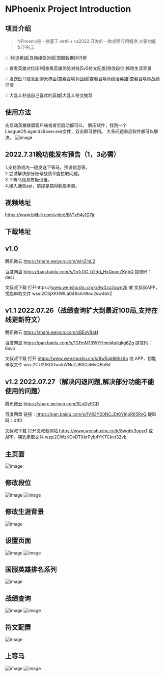 # NPhoenix Project Introduction

## 项目介绍
> NPhoenix是一款基于.net6 + vs2022 开发的一款桌面应用程序,主要功能如下所示:

💡 	|秒选英雄|自动接受对局|国服数据排行榜

💡	查看英雄对位压制|查看英雄优势对线|5v5符文配置|修改段位|修改生涯背景

💡	发送匹马信息到聊天界面|查看召唤师战绩|查看召唤师绝活英雄|查看召唤师战绩详情

💡  大乱斗秒选自己喜欢的英雄|大乱斗符文推荐

## 使用方法
先启动英雄联盟客户端或者后启动都可以。
解压软件，找到一个LeagueOfLegendsBoxer.exe文件，双击即可使用。
大多问题重启软件都可以解决。
![image](https://github.com/BruceQiu1996/NPhoenix/blob/master/Screenshots/file.jpg)

## 2022.7.31晚功能发布预告（1，3必需）  
1.支持游戏内一键发送下等马，预设信息等。  
2.尝试解决部分账号战绩不能拉取问题。  
3.下等马信息模板设置。  
4.接入通告api，前提是搞得到服务器。  

## 视频地址
https://www.bilibili.com/video/BV1x94y1D7jr

## 下载地址
## v1.0
腾讯微云 https://share.weiyun.com/wInZlnL2

百度网盘 https://pan.baidu.com/s/1pTrOG-b2dd_HxQpocZKqbQ 提取码：deci

文叔叔下载 打开https://www.wenshushu.cn/k/8w0zu2uwn2k 或 文叔叔APP，钥匙串取文件 wss:2CSjXKHWLa049oAr9toc2sw4bkZ

## v1.1 2022.07.26（战绩查询扩大到最近100局,支持在线更新符文）
腾讯微云 https://share.weiyun.com/xBEoV8aH

百度网盘 https://pan.baidu.com/s/1GFmM13WYHnmiAoiiqkg6Zg 提取码：6avo

文叔叔下载 打开 https://www.wenshushu.cn/k/8w5qd86hz9o 或 APP，钥匙串取文件 wss:2CU21KODwckWNuZJBXCnMvQBbBd

## v1.2 2022.07.27（解决闪退问题,解决部分功能不能使用的问题）
腾讯微云 https://share.weiyun.com/SLgDy9CD

百度网盘 链接：https://pan.baidu.com/s/1V83Y00NCJDt6YlnpR65RyQ 提取码：dtf0

文叔叔下载 打开文叔叔网站 https://www.wenshushu.cn/k/8wghk3opyr1 或 APP，钥匙串取文件 wss:2CWzKOvDTXkrPyb4YKTCkvt32vb

## 主页面
![image](https://github.com/BruceQiu1996/NPhoenix/blob/master/Screenshots/main.jpg)
## 修改段位
![image](https://github.com/BruceQiu1996/NPhoenix/blob/master/Screenshots/rankmodify.jpg)
![image](https://github.com/BruceQiu1996/NPhoenix/blob/master/Screenshots/rankmodify1.jpg)
## 修改生涯背景
![image](https://github.com/BruceQiu1996/NPhoenix/blob/master/Screenshots/back.jpg)
## 设置页面
![image](https://github.com/BruceQiu1996/NPhoenix/blob/master/Screenshots/settings.jpg)
![image](https://github.com/BruceQiu1996/NPhoenix/blob/master/Screenshots/setting1.jpg)
## 国服英雄排名系列
![image](https://github.com/BruceQiu1996/NPhoenix/blob/master/Screenshots/herodata.png)
## 战绩查询
![image](https://github.com/BruceQiu1996/NPhoenix/blob/master/Screenshots/record.jpg)
![image](https://github.com/BruceQiu1996/NPhoenix/blob/master/Screenshots/record1.jpg)
## 符文配置
![image](https://github.com/BruceQiu1996/NPhoenix/blob/master/Screenshots/rune.jpg)
## 上等马
![image](https://github.com/BruceQiu1996/NPhoenix/blob/master/Screenshots/horse.jpg)
![image](https://github.com/BruceQiu1996/NPhoenix/blob/master/Screenshots/horse1.jpg)

